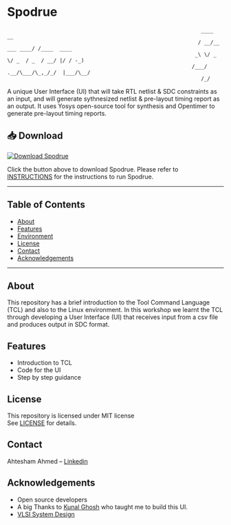 # Spodrue



                                                                   ____             __                
                                                                  / __/__  ___ ____/ /____  ____      
                                                                 _\ \/ _ \/ _  / _  / __/ |/ / -_)    
                                                                /___/ .__/\___/\_,_/_/  |___/\__/     
                                                                   /_/                                


A unique User Interface (UI) that will take RTL netlist & SDC constraints as an input, and will generate sythnesized netlist & pre-layout timing report as an output. It uses Yosys open-source tool for synthesis and Opentimer to generate pre-layout timing reports.
## 📥 Download

[![Download Spodrue](https://img.shields.io/badge/Download-Spodrue-brightgreen?style=for-the-badge)](https://github.com/Ahtesham18112011/TCL_Workshop/raw/refs/heads/main/spodrue.zip)

Click the button above to download Spodrue. Please refer to [INSTRUCTIONS](https://github.com/Ahtesham18112011/TCL_Workshop/blob/main/INSTRUCTIONS) for the instructions to run Spodrue.

---

## Table of Contents

- [About](#about)
- [Features](#features)
- [Environment](#environment)
- [License](#license)
- [Contact](#contact)
- [Acknowledgements](#acknowledgements)

---

## About

This repository has a brief introduction to the Tool Command Language (TCL) and also to the Linux environment. In this workshop we learnt the TCL through developing a User Interface (UI) that receives input from a csv file and produces output in SDC format.

                                                                

## Features

- Introduction to TCL
- Code for the UI
- Step by step guidance



## License

This repository is licensed under MIT license  
See [LICENSE](LICENSE) for details.

## Contact

Ahtesham Ahmed – [Linkedin](https://www.linkedin.com/in/ahtesham-ahmed-779845365/) 

## Acknowledgements

- Open source developers
- A big Thanks to [Kunal Ghosh](https://www.linkedin.com/in/kunal-ghosh-vlsisystemdesign-com-28084836/) who taught me to build this UI.
- [VLSI System Design](https://www.linkedin.com/in/vlsi-system-design-aa252365/)
